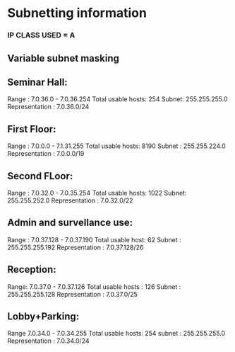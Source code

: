 # Subnetting information

### IP CLASS USED = A
## Variable subnet masking
## Seminar Hall:
Range : 7.0.36.0 - 7.0.36.254
Total usable hosts: 254
Subnet: 255.255.255.0
Representation : 7.0.36.0/24
## First Floor:
Range : 7.0.0.0 - 7.1.31.255
Total usable hosts: 8190
Subnet : 255.255.224.0
Representation : 7.0.0.0/19
## Second FLoor:
Range : 7.0.32.0 - 7.0.35.254
Total usable hosts: 1022
Subnet: 255.255.252.0
Representation : 7.0.32.0/22
## Admin and survellance use:
Range : 7.0.37.128 - 7.0.37.190
Total usable host: 62
Subnet : 255.255.255.192
Representation : 7.0.37.128/26
## Reception:
Range: 7.0.37.0 - 7.0.37.126
Total usable hosts : 126
Subnet : 255.255.255.128
Representation : 7.0.37.0/25
## Lobby+Parking:
Range 7.0.34.0 - 7.0.34.255
Total usable hosts: 254
subnet : 255.255.255.0
Representation : 7.0.34.0/24
